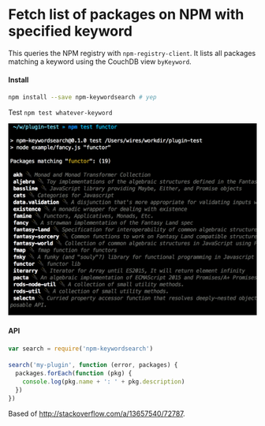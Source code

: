 # Fetch list of packages on NPM with specified keyword

This queries the NPM registry with `npm-registry-client`.
It lists all packages matching a keyword using the CouchDB view `byKeyword`.

#### Install

```sh
npm install --save npm-keywordsearch # yep
```

Test `npm test whatever-keyword`

[![example screenshot](example/fancyhipster.png)](example/fancy.js)


#### API

```js
var search = require('npm-keywordsearch')

search('my-plugin', function (error, packages) {
  packages.forEach(function (pkg) {
    console.log(pkg.name + ': ' + pkg.description)
  })
})
```

Based of http://stackoverflow.com/a/13657540/72787.
